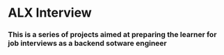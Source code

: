 <h1>ALX Interview</h1>
<h3>This is a series of projects aimed at preparing the learner for job interviews as a backend sotware engineer</h3>